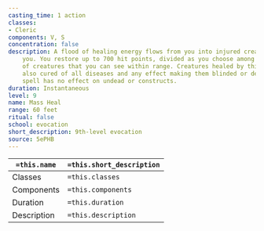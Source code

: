 ```yaml
---
casting_time: 1 action
classes:
- Cleric
components: V, S
concentration: false
description: A flood of healing energy flows from you into injured creatures around
    you. You restore up to 700 hit points, divided as you choose among any number
    of creatures that you can see within range. Creatures healed by this spell are
    also cured of all diseases and any effect making them blinded or deafened. This
    spell has no effect on undead or constructs.
duration: Instantaneous
level: 9
name: Mass Heal
range: 60 feet
ritual: false
school: evocation
short_description: 9th-level evocation
source: 5ePHB
---
```


| `=this.name` | `=this.short_description` |
| ------------ | ------------------------- |
| Classes      | `=this.classes`           |
| Components   | `=this.components`        |
| Duration     | `=this.duration`          |
| Description  | `=this.description`       |